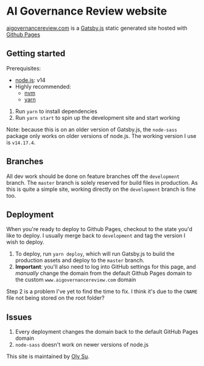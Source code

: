 # AI Governance Review website

[aigovernancereview.com](https://www.aigovernancereview.com) is a [Gatsby.js](https://www.gatsbyjs.com/) static generated site hosted with [Github Pages](https://pages.github.com)

## Getting started

Prerequisites:

- [node.js](https://nodejs.org): v14
- Highly recommended:
  - [nvm](https://github.com/nvm-sh/nvm)
  - [yarn](https://yarnpkg.com)

1. Run `yarn` to install dependencies
1. Run `yarn start` to spin up the development site and start working

Note: because this is on an older version of Gatsby.js, the `node-sass` package only works on older versions of node.js. The working version I use is `v14.17.4`.

## Branches

All dev work should be done on feature branches off the `development` branch. The `master` branch is solely reserved for build files in production. As this is quite a simple site, working directly on the `development` branch is fine too.

## Deployment

When you're ready to deploy to Github Pages, checkout to the state you'd like to deploy. I usually merge back to `development` and tag the version I wish to deploy.

1. To deploy, run `yarn deploy`, which will run Gatsby.js to build the production assets and deploy to the `master` branch.
1. **Important**: you'll also need to log into GitHub settings for this page, and _manually_ change the domain from the default Github Pages domain to the custom `www.aigovernancereview.com` domain

Step 2 is a problem I've yet to find the time to fix. I think it's due to the `CNAME` file not being stored on the root folder?

## Issues

1. Every deployment changes the domain back to the default GitHub Pages domain
1. `node-sass` doesn't work on newer versions of node.js

This site is maintained by [Oly Su](https://www.github.com/olyism). 
